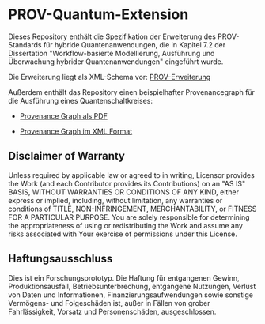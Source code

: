 # PROV-Quantum-Extension

Dieses Repository enthält die Spezifikation der Erweiterung des PROV-Standards für hybride Quantenanwendungen, die in Kapitel 7.2 der Dissertation "Workflow-basierte Modellierung, Ausführung und Überwachung hybrider Quantenanwendungen" eingeführt wurde.

Die Erweiterung liegt als XML-Schema vor: [PROV-Erweiterung](./prov-extension/prov-extension.xsd)

Außerdem enthält das Repository einen beispielhafter Provenancegraph für die Ausführung eines Quantenschaltkreises:

* [Provenance Graph als PDF](./provenance-graph/provenance-graph.pdf)

* [Provenance Graph im XML Format](./provenance-graph/provenance-graph.xml)

## Disclaimer of Warranty

Unless required by applicable law or agreed to in writing, Licensor provides the Work (and each Contributor provides its Contributions) on an "AS IS" BASIS, WITHOUT WARRANTIES OR CONDITIONS OF ANY KIND, either express or implied, including, without limitation, any warranties or conditions of TITLE, NON-INFRINGEMENT, MERCHANTABILITY, or FITNESS FOR A PARTICULAR PURPOSE.
You are solely responsible for determining the appropriateness of using or redistributing the Work and assume any risks associated with Your exercise of permissions under this License.

## Haftungsausschluss

Dies ist ein Forschungsprototyp.
Die Haftung für entgangenen Gewinn, Produktionsausfall, Betriebsunterbrechung, entgangene Nutzungen, Verlust von Daten und Informationen, Finanzierungsaufwendungen sowie sonstige Vermögens- und Folgeschäden ist, außer in Fällen von grober Fahrlässigkeit, Vorsatz und Personenschäden, ausgeschlossen.